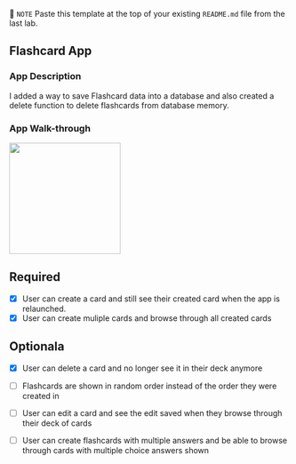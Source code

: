 📝 `NOTE` Paste this template at the top of your existing `README.md` file from the last lab.

## Flashcard App

### App Description
I added a way to save Flashcard data into a database and also created a delete function to delete flashcards from database memory.

### App Walk-through
<img src="https://i.imgur.com/vuwwrUH.gif" width=200><br>


## Required
- [x] User can create a card and still see their created card when the app is relaunched.
- [x] User can create muliple cards and browse through all created cards

## Optionala
- [x] User can delete a card and no longer see it in their deck anymore
- [ ] Flashcards are shown in random order instead of the order they were created in
- [ ] User can edit a card and see the edit saved when they browse through their deck of cards
- [ ] User can create flashcards with multiple answers and be able to browse through cards with multiple choice answers shown

